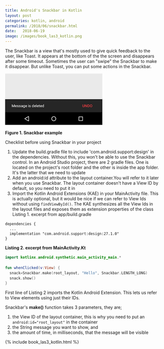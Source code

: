 ```yaml
---
title: Android's Snackbar in Kotlin
layout: post
categories: kotlin, android
permalink: /2018/06/snackbar.html
date:   2018-06-19 
image: /images/book_las3_kotlin.png
---
```


The Snackbar is a view that's mostly used to give quick feedback to the user, like Toast. It appears at the bottom of the the screen and disappears after some timeout. Sometimes the user can "swipe" the Snackbar to make it disappear. But unlike Toast, you can put some actions in the Snackbar.
   
![](/images/android-snackbar-with-action-callback-undo.png)

**Figure 1. Snackbar example**

Checklist before using Snackbar in your project

1. Update the build.gradle file to include 'com.android.support:design' in the dependencies. Without this, you won't be able to use the Snackbar control. In an Android Studio project, there are 2 gradle files. One is located on the project's root folder and the other is inside the app folder. It's the latter that we need to update
2. Add an android:id attribute to the layout container.You will refer to it later when you use Snackbar. The layout container doesn't have a View ID by default, so you need to put it in
3. Import the Kotlin Android Extensions (KAE) in your MainActivity file. This is actually optional, but it would be nice if we can refer to View Ids without using `findViewById()`. The KAE synthesizes all the View Ids in the layout files and exposes them as extension properties of the class
Listing 1. excerpt from app/build.gradle

```
dependencies {
  ...
  implementation "com.android.support:design:27.1.0"
}
```

**Listing 2. excerpt from MainActivity.Kt**
```kotlin
import kotlinx.android.synthetic.main_activity_main.* 

fun whenClicked(v:View) {
  snack=Snackbar.make(root_layout, "Hello", Snackbar.LENGTH_LONG)
  snack.show()
}
```

First line of Listing 2 imports the Kotlin Android Extension. This lets us refer to View elements using just their IDs.

Snackbar's **make()** function takes 3 parameters, they are;

1. the View ID of the layout container, this is why you need to put an `android:id="root_layout"` in the container
2. the String message you want to show, and
3. the amount of time, in milliseconds, that the message will be visible
 

{% include book_las3_kotlin.html %}
